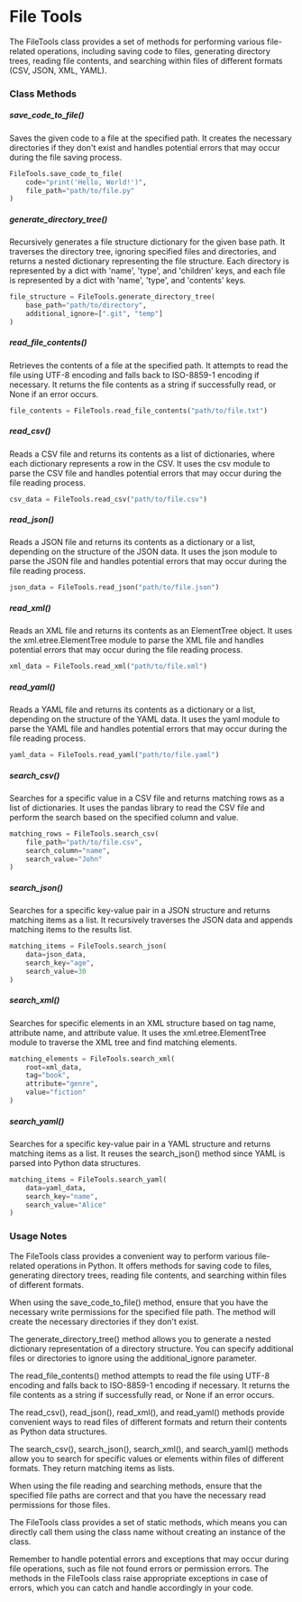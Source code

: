 # File Tools

The FileTools class provides a set of methods for performing various file-related operations, including saving code to files, generating directory trees, reading file contents, and searching within files of different formats (CSV, JSON, XML, YAML).

### Class Methods

##### save_code_to_file()

Saves the given code to a file at the specified path. It creates the necessary directories if they don't exist and handles potential errors that may occur during the file saving process.

```python
FileTools.save_code_to_file(
    code="print('Hello, World!')",
    file_path="path/to/file.py"
)
```

##### generate_directory_tree()

Recursively generates a file structure dictionary for the given base path. It traverses the directory tree, ignoring specified files and directories, and returns a nested dictionary representing the file structure. Each directory is represented by a dict with 'name', 'type', and 'children' keys, and each file is represented by a dict with 'name', 'type', and 'contents' keys.

```python
file_structure = FileTools.generate_directory_tree(
    base_path="path/to/directory",
    additional_ignore=[".git", "temp"]
)
```

##### read_file_contents()

Retrieves the contents of a file at the specified path. It attempts to read the file using UTF-8 encoding and falls back to ISO-8859-1 encoding if necessary. It returns the file contents as a string if successfully read, or None if an error occurs.

```python
file_contents = FileTools.read_file_contents("path/to/file.txt")
```

##### read_csv()

Reads a CSV file and returns its contents as a list of dictionaries, where each dictionary represents a row in the CSV. It uses the csv module to parse the CSV file and handles potential errors that may occur during the file reading process.

```python
csv_data = FileTools.read_csv("path/to/file.csv")
```

##### read_json()

Reads a JSON file and returns its contents as a dictionary or a list, depending on the structure of the JSON data. It uses the json module to parse the JSON file and handles potential errors that may occur during the file reading process.

```python
json_data = FileTools.read_json("path/to/file.json")
```

##### read_xml()

Reads an XML file and returns its contents as an ElementTree object. It uses the xml.etree.ElementTree module to parse the XML file and handles potential errors that may occur during the file reading process.

```python
xml_data = FileTools.read_xml("path/to/file.xml")
```

##### read_yaml()

Reads a YAML file and returns its contents as a dictionary or a list, depending on the structure of the YAML data. It uses the yaml module to parse the YAML file and handles potential errors that may occur during the file reading process.

```python
yaml_data = FileTools.read_yaml("path/to/file.yaml")
```

##### search_csv()

Searches for a specific value in a CSV file and returns matching rows as a list of dictionaries. It uses the pandas library to read the CSV file and perform the search based on the specified column and value.

```python
matching_rows = FileTools.search_csv(
    file_path="path/to/file.csv",
    search_column="name",
    search_value="John"
)
```

##### search_json()

Searches for a specific key-value pair in a JSON structure and returns matching items as a list. It recursively traverses the JSON data and appends matching items to the results list.

```python
matching_items = FileTools.search_json(
    data=json_data,
    search_key="age",
    search_value=30
)
```

##### search_xml()

Searches for specific elements in an XML structure based on tag name, attribute name, and attribute value. It uses the xml.etree.ElementTree module to traverse the XML tree and find matching elements.

```python
matching_elements = FileTools.search_xml(
    root=xml_data,
    tag="book",
    attribute="genre",
    value="fiction"
)
```

##### search_yaml()

Searches for a specific key-value pair in a YAML structure and returns matching items as a list. It reuses the search_json() method since YAML is parsed into Python data structures.

```python
matching_items = FileTools.search_yaml(
    data=yaml_data,
    search_key="name",
    search_value="Alice"
)
```

### Usage Notes

The FileTools class provides a convenient way to perform various file-related operations in Python. It offers methods for saving code to files, generating directory trees, reading file contents, and searching within files of different formats.

When using the save_code_to_file() method, ensure that you have the necessary write permissions for the specified file path. The method will create the necessary directories if they don't exist.

The generate_directory_tree() method allows you to generate a nested dictionary representation of a directory structure. You can specify additional files or directories to ignore using the additional_ignore parameter.

The read_file_contents() method attempts to read the file using UTF-8 encoding and falls back to ISO-8859-1 encoding if necessary. It returns the file contents as a string if successfully read, or None if an error occurs.

The read_csv(), read_json(), read_xml(), and read_yaml() methods provide convenient ways to read files of different formats and return their contents as Python data structures.

The search_csv(), search_json(), search_xml(), and search_yaml() methods allow you to search for specific values or elements within files of different formats. They return matching items as lists.

When using the file reading and searching methods, ensure that the specified file paths are correct and that you have the necessary read permissions for those files.

The FileTools class provides a set of static methods, which means you can directly call them using the class name without creating an instance of the class.

Remember to handle potential errors and exceptions that may occur during file operations, such as file not found errors or permission errors. The methods in the FileTools class raise appropriate exceptions in case of errors, which you can catch and handle accordingly in your code.

